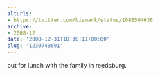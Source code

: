 ```yaml
---
alturls:
- https://twitter.com/bismark/status/1088504636
archive:
- 2008-12
date: '2008-12-31T18:38:11+00:00'
slug: '1230748691'
---
```


out for lunch with the family in reedsburg.

